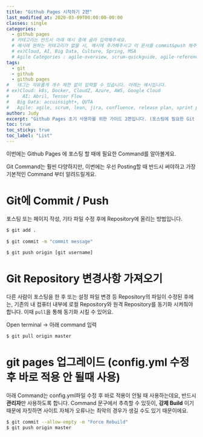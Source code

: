 ```yaml
---
title: "Github Pages 시작하기 2편"
last_modified_at: 2020-03-09T00:00:00-00:00
classes: single
categories:
  - github pages
  # 카테고리는 반드시 아래 예시 중에 골라 입력해주세요.
  # 예시에 원하는 카테고리가 없을 시, 예시에 추가해주시고 이 문서를 commit&push 해주세요.
  # ex)Cloud, AI, Big Data, Culture, Spring, MSA
  # Agile Categories : agile-overview, scrum-quickguide, agile-reference, agile-practices, agile-thingy
tags:
  - git
  - github
  - github pages
#	태그는 자유롭게 개수 제한 없이 입력할 수 있습니다. 아래는 예시입니다.
# ex)Cloud: k8s, Docker, CloudZ, Azure, AWS, Google Cloud
#	  AI: Abril, Tensor Flow
#   Big Data: accuinsight+, QUTA
#   Agile: agile, scrum, lean, jira, confluence, release plan, sprint plan, backlog, review, retrospective, scrum master, product owner, scrum team, dev team,
author: Judy
excerpt: "Github Pages 초기 사용자를 위한 가이드 2편입니다. (포스팅에 필요한 Git command 알아보기)"
toc: true 
toc_sticky: true 
toc_label: "List" 
---
```


이번에는 Github Pages 에 포스팅 할 때에 필요한 Command를 알아볼게요.

Git Command는 훨씬 다양하지만, 이번에는 우선 Posting할 때 반드시 써야하고 가장 기본적인 Command 부터 알려드릴게요.

# Git에 Commit / Push

포스팅 또는 페이지 작성, 기타 파일 수정 후에 Repository에 올리는 방법입니다. 

```bash
$ git add .
   
$ git commit -m "commit message"
  
$ git push origin [git username]
```

# Git Repository 변경사항 가져오기

다른 사람이 포스팅을 한 후 또는 설정 파일 변경 등 Repository의 파일이 수정된 후에는, 기존의 내 컴퓨터 내부에 로컬 Repository와 원격 Repository를 동기화 시켜줘야합니다.
이때 `pull`을 통해 동기화 시킬 수 있어요. 

Open terminal → 아래 command 입력

```bash
$ git pull origin master
```

# git pages 업그레이드 (config.yml 수정 후 바로 적용 안 될때 사용)

아래 Command는 config.yml파일 수정 후 바로 적용이 안될 때 사용하는데요, 반드시 **관리자**만 사용하도록 합니다.
Command 문구에서 추측할 수 있듯이, **강제 Build** 이기 때문에 자칫하면 사이트 자체가 오류나는 최악의 경우가 생길 수도 있기 때문이에요.

```bash
$ git commit --allow-empty -m "Force Rebuild"
$ git push origin master
```